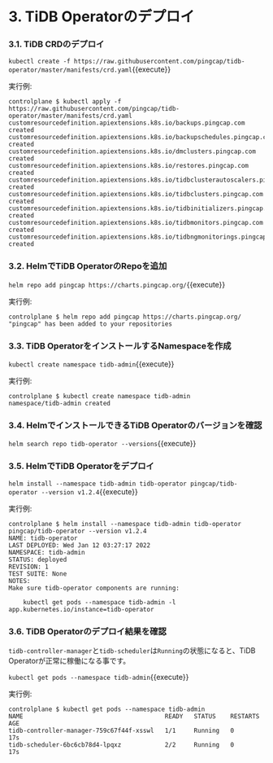 # 3. TiDB Operatorのデプロイ

### 3.1. TiDB CRDのデプロイ
`kubectl create -f https://raw.githubusercontent.com/pingcap/tidb-operator/master/manifests/crd.yaml`{{execute}}

実行例:
```
controlplane $ kubectl apply -f https://raw.githubusercontent.com/pingcap/tidb-operator/master/manifests/crd.yaml
customresourcedefinition.apiextensions.k8s.io/backups.pingcap.com created
customresourcedefinition.apiextensions.k8s.io/backupschedules.pingcap.com created
customresourcedefinition.apiextensions.k8s.io/dmclusters.pingcap.com created
customresourcedefinition.apiextensions.k8s.io/restores.pingcap.com created
customresourcedefinition.apiextensions.k8s.io/tidbclusterautoscalers.pingcap.com created
customresourcedefinition.apiextensions.k8s.io/tidbclusters.pingcap.com created
customresourcedefinition.apiextensions.k8s.io/tidbinitializers.pingcap.com created
customresourcedefinition.apiextensions.k8s.io/tidbmonitors.pingcap.com created
customresourcedefinition.apiextensions.k8s.io/tidbngmonitorings.pingcap.com created
```

### 3.2. HelmでTiDB OperatorのRepoを追加
`helm repo add pingcap https://charts.pingcap.org/`{{execute}}

実行例:
```
controlplane $ helm repo add pingcap https://charts.pingcap.org/
"pingcap" has been added to your repositories
```

### 3.3. TiDB OperatorをインストールするNamespaceを作成
`kubectl create namespace tidb-admin`{{execute}}

実行例:
```
controlplane $ kubectl create namespace tidb-admin
namespace/tidb-admin created
```

### 3.4. HelmでインストールできるTiDB Operatorのバージョンを確認
`helm search repo tidb-operator --versions`{{execute}}

### 3.5. HelmでTiDB Operatorをデプロイ
`helm install --namespace tidb-admin tidb-operator pingcap/tidb-operator --version v1.2.4`{{execute}}

実行例:
```
controlplane $ helm install --namespace tidb-admin tidb-operator pingcap/tidb-operator --version v1.2.4
NAME: tidb-operator
LAST DEPLOYED: Wed Jan 12 03:27:17 2022
NAMESPACE: tidb-admin
STATUS: deployed
REVISION: 1
TEST SUITE: None
NOTES:
Make sure tidb-operator components are running:

    kubectl get pods --namespace tidb-admin -l app.kubernetes.io/instance=tidb-operator
```

### 3.6. TiDB Operatorのデプロイ結果を確認
`tidb-controller-manager`と`tidb-scheduler`は`Running`の状態になると、TiDB Operatorが正常に稼働になる事です。

`kubectl get pods --namespace tidb-admin`{{execute}}

実行例:
```
controlplane $ kubectl get pods --namespace tidb-admin 
NAME                                       READY   STATUS    RESTARTS   AGE
tidb-controller-manager-759c67f44f-xsswl   1/1     Running   0          17s
tidb-scheduler-6bc6cb78d4-lpqxz            2/2     Running   0          17s
```
